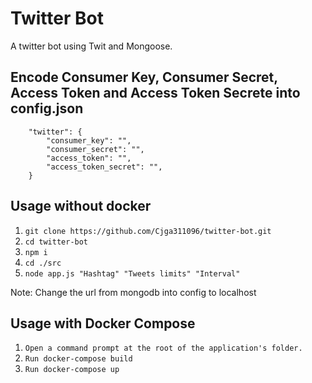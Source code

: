 # Twitter Bot

A twitter bot using Twit and Mongoose.

## Encode Consumer Key, Consumer Secret, Access Token and Access Token Secrete into config.json
    
        "twitter": {
            "consumer_key": "",
            "consumer_secret": "",
            "access_token": "",
            "access_token_secret": "",
        }

## Usage without docker

1. `git clone https://github.com/Cjga311096/twitter-bot.git`
2. `cd twitter-bot`
3. `npm i`
4. `cd ./src`
5. `node app.js "Hashtag" "Tweets limits" "Interval"`

Note: Change the url from mongodb into config to localhost

## Usage with Docker Compose

1. `Open a command prompt at the root of the application's folder.`
2. `Run docker-compose build`
3. `Run docker-compose up`
